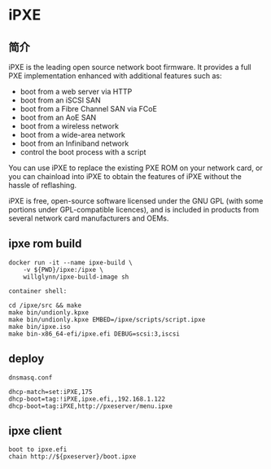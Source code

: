 # iPXE

## 简介

iPXE is the leading open source network boot firmware. It provides a full PXE implementation enhanced with additional features such as:

- boot from a web server via HTTP  
- boot from an iSCSI SAN  
- boot from a Fibre Channel SAN via FCoE  
- boot from an AoE SAN  
- boot from a wireless network
- boot from a wide-area network
- boot from an Infiniband network
- control the boot process with a script

You can use iPXE to replace the existing PXE ROM on your network card, or you can chainload into iPXE to obtain the features of iPXE without the hassle of reflashing.

iPXE is free, open-source software licensed under the GNU GPL (with some portions under GPL-compatible licences), and is included in products from several network card manufacturers and OEMs.

## ipxe rom build

    docker run -it --name ipxe-build \
        -v ${PWD}/ipxe:/ipxe \
        willglynn/ipxe-build-image sh

    container shell:

    cd /ipxe/src && make
    make bin/undionly.kpxe
    make bin/undionly.kpxe EMBED=/ipxe/scripts/script.ipxe
    make bin/ipxe.iso
    make bin-x86_64-efi/ipxe.efi DEBUG=scsi:3,iscsi

## deploy

    dnsmasq.conf

    dhcp-match=set:iPXE,175
    dhcp-boot=tag:!iPXE,ipxe.efi,,192.168.1.122
    dhcp-boot=tag:iPXE,http://pxeserver/menu.ipxe

## ipxe client

    boot to ipxe.efi
    chain http://${pxeserver}/boot.ipxe




